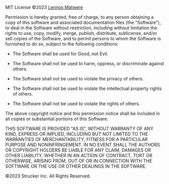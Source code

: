 MIT License
&copy;2023 [Lennox Matwere]("https://linkedin.com/in/lennox-matwere")

Permission is hereby granted, free of charge, to any person obtaining a copy
 of this software and associated documentation files (the "Software"), to deal
in the Software without restriction, including without limitation the rights
to use, copy, modify, merge, publish, distribute, sublicense, and/or sell
copies of the Software, and to permit persons to whom the Software is
furnished to do so, subject to the following conditions:       
       
- The Software shall be used for Good, not Evil.
        
- The Software shall not be used to harm, oppress, or discriminate against others.
        
- The Software shall not be used to violate the privacy of others.
        
 - The Software shall not be used to violate the intellectual property rights of others.

 - The Software shall not be used to violate the rights of others.
 
The above copyright notice and this permission notice shall be included in all
copies or substantial portions of this Software.

THIS SOFTWARE IS PROVIDED "AS IS", WITHOUT WARRANTY OF ANY KIND, EXPRESS OR
IMPLIED, INCLUDING BUT NOT LIMITED TO THE WARRANTIES OF MERCHANTABILITY,
FITNESS FOR A PARTICULAR PURPOSE AND NONINFRINGEMENT. IN NO EVENT SHALL THE
AUTHORS OR COPYRIGHT HOLDERS BE LIABLE FOR ANY CLAIM, DAMAGES OR OTHER
LIABILITY, WHETHER IN AN ACTION OF CONTRACT, TORT OR OTHERWISE, ARISING FROM,
OUT OF OR IN CONNECTION WITH THE SOFTWARE OR THE USE OR OTHER DEALINGS IN THE
SOFTWARE.

&copy;2023 Strucker Inc. All Rights Reserved.

